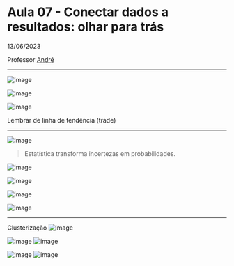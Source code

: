 # Aula 07 - Conectar dados a resultados: olhar para trás
13/06/2023

Professor [André](https://www.linkedin.com/in/andre-luiz-luppi-5bb63ba0/)

_________________
![image](https://github.com/gvms23/pos-graduacao-bi-analytics/assets/24459642/99fb4cc5-4b2c-4e8a-a4b4-e488dcb2b8a1)

![image](https://github.com/gvms23/pos-graduacao-bi-analytics/assets/24459642/232fc6bd-26a5-4a41-b022-ab7d681a657b)

![image](https://github.com/gvms23/pos-graduacao-bi-analytics/assets/24459642/dad54472-eca2-4bb9-9b7c-2846685ae955)

Lembrar de linha de tendência (trade)

____________________

![image](https://github.com/gvms23/pos-graduacao-bi-analytics/assets/24459642/00463566-439b-4b24-9342-47ae9cb97ec2)

> Estatística transforma incertezas em probabilidades.

![image](https://github.com/gvms23/pos-graduacao-bi-analytics/assets/24459642/475be905-4cbc-4f4d-933f-c386af692bce)

![image](https://github.com/gvms23/pos-graduacao-bi-analytics/assets/24459642/c1e1d5d3-b5fa-4745-88d7-ec1e1fc5f75d)

![image](https://github.com/gvms23/pos-graduacao-bi-analytics/assets/24459642/13502e71-dd1f-4311-8845-f23c49a84e04)

![image](https://github.com/gvms23/pos-graduacao-bi-analytics/assets/24459642/df4f3acd-56ab-4dd7-befd-88968e08a0ce)

_______________________

Clusterização
![image](https://github.com/gvms23/pos-graduacao-bi-analytics/assets/24459642/9883fc2b-b778-47a5-a65b-7787657f5b2d)


![image](https://github.com/gvms23/pos-graduacao-bi-analytics/assets/24459642/7256f725-097b-407a-ac13-2c325b674b9d)
![image](https://github.com/gvms23/pos-graduacao-bi-analytics/assets/24459642/c7338751-c7f1-4b9d-9205-1016de63d397)

![image](https://github.com/gvms23/pos-graduacao-bi-analytics/assets/24459642/cc6d5dbb-abd6-4fee-a07c-619fb01a5550)
![image](https://github.com/gvms23/pos-graduacao-bi-analytics/assets/24459642/7a07e31c-6625-4493-acaa-4d46d7b679a9)
